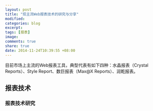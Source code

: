 ```yaml
---
layout: post
title: "现主流Web报表技术的研究与分享"
modified:
categories: blog
excerpt:
tags: [报表]
image:
comments: true
share: true
date: 2014-11-24T10:39:55 +08:00
---
```


目前市场上主流的Web报表工具，典型代表有如下四种：水晶报表（Crystal Reports）、Style Report、数巨报表（Max@X Reports）、润乾报表。

## 报表技术

### 报表技术研究	

